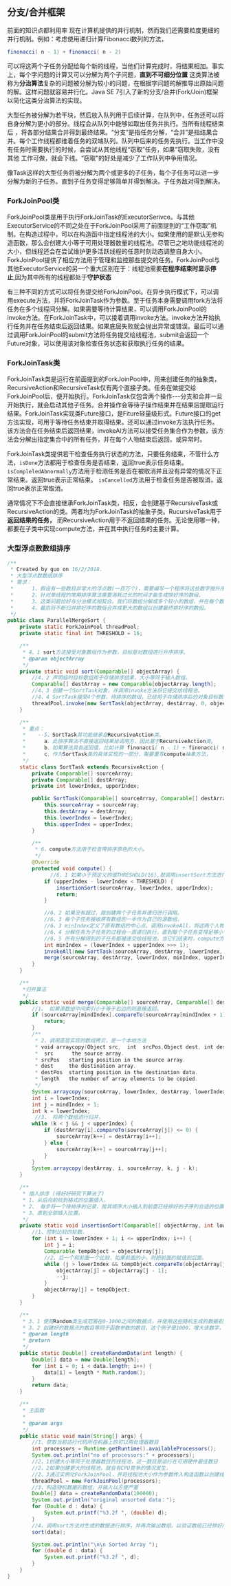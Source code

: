 ## 分支/合并框架
 前面的知识点都利用率 现在计算机提供的并行机制，然而我们还需要粒度更细的并行机制。例如：考虑使用递归计算Fibonacci数列的方法，
 ```java
 finonacci( n - 1) + finonacci( n - 2)
 ```
可以将这两个子任务分配给每个新的线程，当他们计算完成时，将结果相加。事实上，每个字问题的计算又可以分解为两个子问题，**直到不可细分位置** 这类算法被称为**分治算法**复杂的问题被分解为较小的问题，在根据字问题的解推导出原始问题的解。这样问题就容易并行化。Java SE 7引入了新的分支/合并(Fork/Join)框架以简化这类分治算法的实现。

大型任务被分解为若干块，然后放入队列用于后续计算，在队列中，任务还可以将自身分解为更小的部分。线程会从队列中能够如取出任务并执行。当所有线程结束后 ，将各部分结果合并得到最终结果。“分支”是指任务分解，“合并”是指结果合并。每个工作线程都维着任务的双端队列。队列中后来的任务先执行。当工作中没有任务时需要执行的时候，会尝试从其他线程“窃取”任务，如果”窃取失败，没有其他 工作可做，就会下线。“窃取”的好处是减少了工作队列中争用情况。

像Task这样的大型任务将被分解为两个或更多的子任务，每个子任务可以进一步分解为新的子任务。直到子任务变得足够简单并得到解决。子任务敌对得到解决。

### ForkJoinPool类

ForkJoinPool类是用于执行ForkJoinTask的ExecutorSerivce。与其他ExecutorService的不同之处在于ForkJoinPool采用了前面提到的“工作窃取”机制。在构造过程中，可以在构造函中指定线程池的大小。如果使用的是默认无参构造函数，那么会创建大小等于可用处理器数量的线程池。尽管已之地功能线程池的大小，但线程还会在尝试维护更多活跃线程的任意时刻动态调整自身大小。ForkJoinPool提供了相应方法用于管理和监控那些提交的任务。ForkJoinPool与其他ExecutorService的另一个重大区别在于：线程池需要**在程序结束时显示停止**,因为其中所有的线程都处于**守护状态**

有三种不同的方式可以将任务提交给ForkJoinPool。在异步执行模式下，可以调用execute方法，并将ForkJoinTask作为参数。至于任务本身需要调用fork方法将任务在多个线程间分解。如果需要等待计算结果，可以调用ForkJoinPool的invoke方法。在ForkJoinTask中，可以接着调用invoke方法。invoke方法开始执行任务并在任务结束后返回结果。如果底层失败就会抛出异常或错误。最后可以通过调用ForkJoinPool的submit方法将任务提交给线程池，submit会返回一个Future对象，可以使用该对象检查任务状态和获取执行任务的结果。

### ForkJoinTask类
ForkJoinTask类是运行在前面提到的ForkJoinPool中，用来创建任务的抽象类，RecursiveAction和RecursiveTask仅有两个直接子类。任务在做提交给ForkJoinPool后，便开始执行。ForkJoinTask仅包含两个操作---分支和合并一旦开始执行，就会启动其他子任务。合并操作会等待子操作结束并在结果后提取运行结果。ForkJoinTask实现类Future接口，是Fiture轻量级形式。Future接口的get方法实现，可用于等待任务结束并取得结果。还可以通过invoke方法执行任务。该方法会在任务结束后返回结果，invokeAl方法可以接受任务集合作为参数，该方法会分解出指定集合中的所有任务，并在每个人物结束后返回，或异常时。

ForkJoinTask类提供若干检查任务执行状态的方法，只要任务结束，不管什么方法，`isDone`方法都用于检查任务是否结束，返回true表示任务结束。`isCompleledAbnormally`方法用于检测任务是否在被取消并且没有异常的情况下正常结束。返回true表示正常结束。
`isCancelled`方法用于检查任务是否被取消，返回true表示正常取消。

通常情况下不会直接继承ForkJoinTask类，相反，会创建基于RecursiveTask或RecursiveAction的类。两者均为ForkJoinTask的抽象子类。RucursiveTask用于**返回结果的任务，** 而RecursiveAction用于不返回结果的任务。无论使用哪一种，都要在子类中实现compute方法，并在其中执行任务的主要计算。

### 大型浮点数数组排序
```java
/**
 * Created by guo on 16/2/2018.
 * 大型浮点数数组排序
 * 需求：
 *      1、假设有一些数目非常大的浮点数(一百万个)，需要编写一个程序将这些数字按升序排序，
 *      2、针对单线程的常用排序算法需要消耗过长的时间才能生成排好序的数组。
 *      3、这类问题恰好与分治模式相契合。我们将数组分解成多个较小的数组，并在每个数组中独立进行排序。
 *      4、最后将不断归并排好序的数组合并成更大的数组以创建最终排好序的数组。
 */
public class ParallelMergeSort {
    private static ForkJoinPool threadPool;
    private static final int THRESHOLD = 16;

    /**
     * 4、1 sort方法接受对象数组作为参数，目标是对数组进行升序排序。
     * @param objectArray
     */
    private static void sort(Comparable[] objectArray) {
        //4、2 声明临时目标数组用于存储排序结果，大小等同于输入数组。
        Comparable[] destArray = new Comparable[objectArray.length];
        //4、3 创建一个SortTask对象，并调用invoke方法将它提交给线程池。
        //4、4 SortTask接受4个参数，待排序的数组，已经用于存储排序后的对象目标数组，源数组中待排序元素的开始索引与结束索引。
        threadPool.invoke(new SortTask(objectArray, destArray, 0, objectArray.length - 1));
    }

    /**
     * 重点：
     *    --5、SortTask其功能继承自RecursiveAction类。
     *      a、此排序算法不直接返回结果给调用方，因此基于RecursiveAction类。
     *      b、如果算法具有返回值，比如计算 finonacci( n - 1) + finonacci( n - 2) ，那么就应该继承RecursiveTask类哦。
     *      c、作为SortTask类的具体实现的一部分，需要重写compute抽象方法，
     */
    static class SortTask extends RecursiveAction {
        private Comparable[] sourceArray;
        private Comparable[] destArray;
        private int lowerIndex, upperIndex;

        public SortTask(Comparable[] sourceArray, Comparable[] destArray, int lowerIndex, int upperIndex) {
            this.sourceArray = sourceArray;
            this.destArray = destArray;
            this.lowerIndex = lowerIndex;
            this.upperIndex = upperIndex;
        }

        /**
         * 6、compute方法用于检查带排序原色的大小。
         */
        @Override
        protected void compute() {
              //6、1 如果小于预定义的值THRESHOLD(16),就调用insertSort方法进行排序 。
            if (upperIndex - lowerIndex < THRESHOLD) {
                insertionSort(sourceArray, lowerIndex, upperIndex);
                return;
            }

            //6、2 如果没有超过，就创建两个子任务并递归进行调用。
            //6、3 每个子任务接收原有数组的一半作为自己的源数组，
            //6、3 minIndex定义了原有数组的中心点。调用invokeAll，将这两个人物提交给线程池
            //6、4 分解任务为子任务的过程会一直递归执行，直到每个子任务变得足够小位置。
            //6、5 所有分解得到的子任务都被递交给线程池，当它们结束时，compute方法会调用merge方法
            int minIndex = (lowerIndex + upperIndex >>> 1);
            invokeAll(new SortTask(sourceArray, destArray, lowerIndex, minIndex), new SortTask(sourceArray, destArray, minIndex + 1, upperIndex));
            merge(sourceArray, destArray, lowerIndex, minIndex, upperIndex);
        }
    }

    /**
     *归并算法
     */
    public static void merge(Comparable[] sourceArray, Comparable[] destArray, int lowerIndex, int mindIndex, int upperIndex) {
        //1、 如果源数组中间索引小于等于右边的则直接返回。
        if (sourceArray[mindIndex].compareTo(sourceArray[mindIndex + 1]) <= 0) {
            return;
        }
        /**
         * 2、调用底层实现的数组拷贝，是一个本地方法
         * void arraycopy(Object src,  int  srcPos,Object dest, int destPos,int length);
         *  src      the source array.
         * srcPos   starting position in the source array.
         * dest     the destination array.
         * destPos  starting position in the destination data.
         * length   the number of array elements to be copied.
         */
        System.arraycopy(sourceArray, lowerIndex, destArray, lowerIndex, mindIndex - lowerIndex + 1);
        int i = lowerIndex;
        int j = mindIndex + 1;
        int k = lowerIndex;
         //3、 将两个数组进行归并，
        while (k < j && j < upperIndex) {
            if (destArray[i].compareTo(sourceArray[j]) <= 0) {
                sourceArray[k++] = destArray[i++];
            } else {
                sourceArray[k++] = sourceArray[j++];
            }
        }
        System.arraycopy(destArray, i, sourceArray, k, j - k);
    }

    /**
     * 插入排序 (得好好研究下算法了)
     * 1、从后向前找到格式的位置插入，
     * 2、 每步将一个待排序的记录，按其顺序大小插入到前面已经排好的子序列合适的位置。
     * 3、直到全部插入位置。
     */
    private static void insertionSort(Comparable[] objectArray, int lowerIndex, int upperIndex) {
        //1、控制比较的轮数，
        for (int i = lowerIndex + 1; i <= upperIndex; i++) {
            int j = i;
            Comparable tempObject = objectArray[j];
            //2、后一个和前面一个比较，如果前面的小，则把前面的赋值到后面。
            while (j > lowerIndex && tempObject.compareTo(objectArray[j - 1]) < 0) {
                objectArray[j] = objectArray[j - 1];
                --j;
            }
            objectArray[j] = tempObject;
        }
    }

    /**
     * 3、1 使用Random类生成范围在0-1000之间的数据点，并使用这些随机生成的数据初始化数组每一个元素。
     * 3、2 创建好的数据点的数目等同于函数参数的数目，这个例子是1000，增大该数字，可以验证并行排序算法的效率。
     * @param length
     * @return
     */
    public static Double[] createRandomData(int length) {
        Double[] data = new Double[length];
        for (int i = 0; i < data.length; i++) {
            data[i] = length * Math.random();
        }
        return data;
    }

    /**
     * 主函数
     *
     * @param args
     */
    public static void main(String[] args) {
        //1、获取当前运行代码所在机器上的可以用处理器数目
        int processors = Runtime.getRuntime().availableProcessors();
        System.out.println("no of processors:" + processors);
        //2、1创建大小等同于处理器数目的线程池，这一数目是运行在可用硬件最佳数目
        //2、2如果创建更大的线程池，就会有CPU竞争的情况发生，
        //2、3通过实例化ForkJoinPool，并将线程池大小作为参数传入构造函数以创建线程池
        threadPool = new ForkJoinPool(processors);
        //3、构造随机数据的数组，并输入以方便严重
        Double[] data = createRandomData(100000);
        System.out.println("original unsorted data：");
        for (Double d : data) {
            System.out.printf("%3.2f ", (double) d);
        }
        //4、调用sort方法对生成的数据进行排序，并再次输出数组，以验证数组已经排好序。
        sort(data);

        System.out.println("\n\n Sorted Array ");
        for (double d : data) {
            System.out.printf("%3.2f ", d);
        }
    }
}

```
